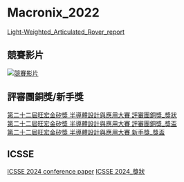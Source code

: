 # Macronix_2022
[Light-Weighted_Articulated_Rover_report](https://github.com/Kuan-Ting-Cho/Macronix_2022/blob/main/Light-Weighted_Articulated_Rover.pdf)
## 競賽影片
[![競賽影片](https://img.youtube.com/vi/Z-dnz38k5nI/0.jpg)](https://www.youtube.com/watch?v=Z-dnz38k5nI)
## 評審團銅獎/新手獎
[第二十二屆旺宏金矽獎 半導體設計與應用大賽 評審團銅獎_獎狀](https://github.com/user-attachments/assets/e4c76ec9-b6a2-4254-a783-03899d4230ae)\
[第二十二屆旺宏金矽獎 半導體設計與應用大賽 評審團銅獎_獎盃](https://github.com/user-attachments/assets/028a22da-1f30-4983-8629-9ab75d08788f)\
[第二十二屆旺宏金矽獎 半導體設計與應用大賽 新手獎_獎盃](https://github.com/user-attachments/assets/c8348885-0045-4ff8-bb77-da823a88eff6)
## ICSSE
[ICSSE 2024 conference paper](https://github.com/Kuan-Ting-Cho/Macronix_2022/blob/main/%E9%9B%99%E7%AF%80%E8%87%AA%E4%B8%BB%E5%BC%8F%E7%A7%BB%E5%8B%95%E6%A9%9F%E5%99%A8%E4%BA%BA%E4%B9%8B%E8%A8%AD%E8%A8%88%E7%A0%94%E8%A3%BD%E8%88%87%E6%87%89%E7%94%A8.pdf)
[ICSSE 2024_獎狀](https://github.com/user-attachments/assets/e816d22a-7680-4558-a413-5984ca29d33f)
